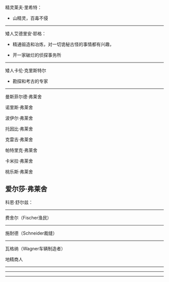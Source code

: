 精灵莱夫·里希特：

- 山精灵，百毒不侵



---


矮人艾德里安·耶格：

- 精通锻造和冶炼，对一切诡秘古怪的事情都有兴趣，

- 开一家破烂的侦探事务所



---

矮人卡伦·克里斯特尔

- 勘探和考古的专家



---




曼斯菲尔德·弗莱舍

诺里斯·弗莱舍

波伊尔·弗莱舍

托因比·弗莱舍

克雷吉·弗莱舍

帕特里克·弗莱舍


卡米拉·弗莱舍

桃乐斯·弗莱舍

爱尔莎·弗莱舍
---

科恩·舒尔兹：



---
费舍尔（Fischer渔民）

---
施耐德（Schneider裁缝）


---

瓦格纳（Wagner车辆制造者）

地精商人

---


---




---